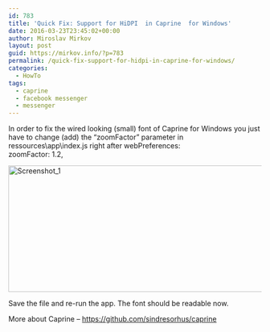 ```yaml
---
id: 783
title: 'Quick Fix: Support for HiDPI  in Caprine  for Windows'
date: 2016-03-23T23:45:02+00:00
author: Miroslav Mirkov
layout: post
guid: https://mirkov.info/?p=783
permalink: /quick-fix-support-for-hidpi-in-caprine-for-windows/
categories:
  - HowTo
tags:
  - caprine
  - facebook messenger
  - messenger
---
```

In order to fix the wired looking (small) font of Caprine for Windows you just have to change (add) the &#8220;zoomFactor&#8221; parameter in ressources\app\index.js right after webPreferences:  
zoomFactor: 1.2,

<a href="https://mirkov.info/wp-content/uploads/2016/03/Screenshot_1.png" rel="attachment wp-att-784"><img class="aligncenter size-full wp-image-784" src="https://mirkov.info/wp-content/uploads/2016/03/Screenshot_1.png" alt="Screenshot_1" width="992" height="251" srcset="https://mirkov.info/wp-content/uploads/2016/03/Screenshot_1.png 992w, https://mirkov.info/wp-content/uploads/2016/03/Screenshot_1-300x76.png 300w, https://mirkov.info/wp-content/uploads/2016/03/Screenshot_1-768x194.png 768w" sizes="(max-width: 992px) 100vw, 992px" /></a>

Save the file and re-run the app. The font should be readable now.

More about Caprine &#8211; <a href="https://github.com/sindresorhus/caprine" target="_blank">https://github.com/sindresorhus/caprine</a>
